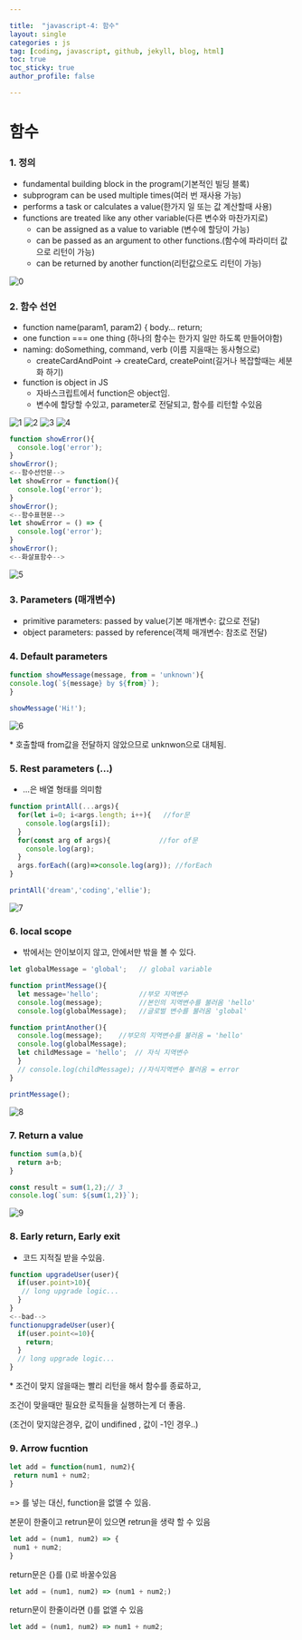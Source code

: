 ```yaml
---

title:  "javascript-4: 함수"
layout: single
categories : js
tag: [coding, javascript, github, jekyll, blog, html]
toc: true
toc_sticky: true
author_profile: false

---
```




# 함수



### 1. 정의

- fundamental building block in the program(기본적인 빌딩 블록)
- subprogram can be used multiple times(여러 번 재사용 가능)
- performs a task or calculates a value(한가지 일 또는 값 계산할때 사용)
- functions are treated like any other variable(다른 변수와 마찬가지로)
  - can be assigned as a value to variable (변수에 할당이 가능)
  - can be passed as an argument to other functions.(함수에 파라미터 값으로 리턴이 가능)
  - can be returned by another function(리턴값으로도 리턴이 가능)


![0](https://user-images.githubusercontent.com/111720411/196720331-5515f778-e2e0-4ce2-af1b-ece67ebaa5d8.jpg)



### 2. 함수 선언

-  function name(param1, param2) { body... return; 
- one function === one thing (하나의 함수는 한가지 일만 하도록 만들어야함)
- naming: doSomething, command, verb (이름 지을때는 동사형으로)
  - createCardAndPoint -> createCard, createPoint(길거나 복잡할때는 세분화 하기)
- function is object in JS
  - 자바스크립트에서 function은 object임.
  - 변수에 할당할 수있고, parameter로 전달되고, 함수를 리턴할 수있음

![1](https://user-images.githubusercontent.com/111720411/196720363-e5c9c501-097e-4bd1-a421-5cc3feecfb2b.jpg)
![2](https://user-images.githubusercontent.com/111720411/196720368-643b08c5-288b-4cfa-83e1-0351c96a86e7.jpg)
![3](https://user-images.githubusercontent.com/111720411/196720369-10473ff9-609c-40c8-8397-4c6168be6380.jpg)
![4](https://user-images.githubusercontent.com/111720411/196720374-ea2c8447-e0a5-4c00-8a0f-589a19815080.jpg)


```js
function showError(){
  console.log('error');
}
showError();
<--함수선언문-->
let showError = function(){
  console.log('error');
}
showError();
<--함수표현문-->
let showError = () => {
  console.log('error');
}
showError();
<--화살표함수-->
```


![5](https://user-images.githubusercontent.com/111720411/196720407-e250d9fe-5c01-4ea2-ad6d-86b75251ad1b.jpg)



### 3. Parameters (매개변수)

- primitive parameters: passed by value(기본 매개변수: 값으로 전달)
- object parameters: passed by reference(객체 매개변수: 참조로 전달)



### 4. Default parameters 

```js
function showMessage(message, from = 'unknown'){
console.log(`${message} by ${from}`);
}

showMessage('Hi!');
```

![6](https://user-images.githubusercontent.com/111720411/196720431-1262b122-4688-4efb-b7e3-55ba4e413416.jpg)


\* 호출할때 from값을 전달하지 않았으므로 unknwon으로 대체됨.



### **5. Rest parameters (...)**

- ...은 배열 형태를 의미함

```js
function printAll(...args){
  for(let i=0; i<args.length; i++){   //for문
    console.log(args[i]);
  }
  for(const arg of args){            //for of문
    console.log(arg);
  }
  args.forEach((arg)=>console.log(arg)); //forEach
}

printAll('dream','coding','ellie');
```


![7](https://user-images.githubusercontent.com/111720411/196720460-e65a34a9-8fc0-4d1a-ad9b-8ccd7e3ea194.jpg)



### 6. local scope

- 밖에서는 안이보이지 않고, 안에서만 밖을 볼 수 있다.

```js
let globalMessage = 'global';   // global variable

function printMessage(){
  let message='hello';          //부모 지역변수
  console.log(message);         //본인의 지역변수를 불러옴 'hello'
  console.log(globalMessage);   //글로벌 변수를 불러옴 'global'

function printAnother(){    
  console.log(message);    //부모의 지역변수를 불러옴 = 'hello'
  console.log(globalMessage);
  let childMessage = 'hello';  // 자식 지역변수
  }
  // console.log(childMessage); //자식지역변수 불러옴 = error
}

printMessage();
```

![8](https://user-images.githubusercontent.com/111720411/196720485-e35534e3-1263-413b-ab76-9414889770c9.jpg)




### 7. Return a value

```js
function sum(a,b){
  return a+b;
}

const result = sum(1,2);// 3
console.log(`sum: ${sum(1,2)}`);
```


![9](https://user-images.githubusercontent.com/111720411/196720508-8ce8e2f9-5bb9-40f8-a882-2bd60a52de44.jpg)



### 8. Early return, Early exit

- 코드 지적질 받을 수있음. 

```js
function upgradeUser(user){
  if(user.point>10){
   // long upgrade logic...
  }
}
<--bad-->
functionupgradeUser(user){
  if(user.point<=10){
    return;
  }
  // long upgrade logic...
}
```

\* 조건이 맞지 않을때는 빨리 리턴을 해서 함수를 종료하고, 

  조건이 맞을때만 필요한 로직들을 실행하는게 더 좋음.

  (조건이 맞지않은경우, 값이 undifined , 값이 -1인 경우..)



### 9. Arrow fucntion

```js
let add = function(num1, num2){
 return num1 + num2;
}
```

=> 를 넣는 대신, function을 없앨 수 있음.

본문이 한줄이고 retrun문이 있으면 retrun을 생략 할 수 있음

```js
let add = (num1, num2) => {
 num1 + num2;
}
```

return문은 {}를 ()로 바꿀수있음

```js
let add = (num1, num2) => (num1 + num2;)
```

return문이 한줄이라면 ()를 없앨 수 있음

```js
let add = (num1, num2) => num1 + num2;
```





